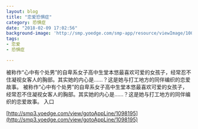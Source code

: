 ```yaml
---
layout: blog
title: "恋爱恐惧症"
category: 恐惧症
date: "2018-02-09 17:02:56"
background-image: 'http://smp.yoedge.com/smp-app/resource/viewImage/1003251appline.png'
tags:
- 恋爱
- 恐惧症

---
```

被称作“心中有个处男”的自卑系女子高中生堂本悠最喜欢可爱的女孩子，经常忍不住凝视女客人的胸部。其实她的内心是……？这是她与打工地方的同伴编织的恋爱故事。
被称作“心中有个处男”的自卑系女子高中生堂本悠最喜欢可爱的女孩子，经常忍不住凝视女客人的胸部。其实她的内心是……？这是她与打工地方的同伴编织的恋爱故事。
入口

[http://smp3.yoedge.com/view/gotoAppLine/1098195](http://smp3.yoedge.com/view/gotoAppLine/1098195)

        

